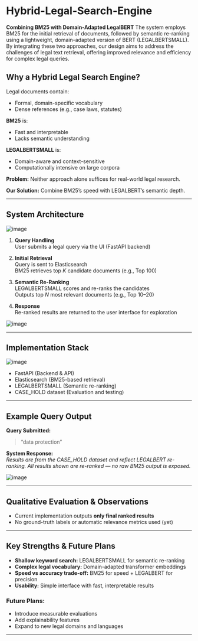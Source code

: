 # Hybrid-Legal-Search-Engine
**Combining BM25 with Domain-Adapted LegalBERT**
The system employs BM25 for the initial retrieval of documents, followed by semantic re-ranking using a
lightweight, domain-adapted version of BERT (LEGALBERTSMALL). By integrating these two
approaches, our design aims to address the challenges of legal text retrieval, offering improved
relevance and efficiency for complex legal queries.


## Why a Hybrid Legal Search Engine?

Legal documents contain:  
- Formal, domain-specific vocabulary  
- Dense references (e.g., case laws, statutes)  

**BM25** is:  
- Fast and interpretable  
- Lacks semantic understanding  

**LEGALBERTSMALL** is:  
- Domain-aware and context-sensitive  
- Computationally intensive on large corpora  

**Problem:** Neither approach alone suffices for real-world legal research.  

**Our Solution:** Combine BM25’s speed with LEGALBERT’s semantic depth.  

---

## System Architecture

![image](https://github.com/user-attachments/assets/09cc5eb5-6bb6-48e6-9328-4f5c1faf5645)

1. **Query Handling**  
   User submits a legal query via the UI (FastAPI backend)  

2. **Initial Retrieval**  
   Query is sent to Elasticsearch  
   BM25 retrieves top *K* candidate documents (e.g., Top 100)  

3. **Semantic Re-Ranking**  
   LEGALBERTSMALL scores and re-ranks the candidates  
   Outputs top *N* most relevant documents (e.g., Top 10–20)  

4. **Response**  
   Re-ranked results are returned to the user interface for exploration

![image](https://github.com/user-attachments/assets/5d03ebcd-efca-46f3-9f3a-485715df3116)


---

## Implementation Stack

![image](https://github.com/user-attachments/assets/f9737119-c40b-401c-acba-51c12614a7ce)


- FastAPI (Backend & API)
- Elasticsearch (BM25-based retrieval)
- LEGALBERTSMALL (Semantic re-ranking)
- CASE_HOLD dataset (Evaluation and testing)

---

## Example Query Output

**Query Submitted:**  
> “data protection”

**System Response:**  
*Results are from the CASE_HOLD dataset and reflect LEGALBERT re-ranking. All results shown are re-ranked — no raw BM25 output is exposed.*

![image](https://github.com/user-attachments/assets/74cfb4a3-eefd-4e4b-a31e-8f7c4788e8b4)


---

## Qualitative Evaluation & Observations

- Current implementation outputs **only final ranked results**  
- No ground-truth labels or automatic relevance metrics used (yet)  

---

## Key Strengths & Future Plans

- **Shallow keyword search:** LEGALBERTSMALL for semantic re-ranking  
- **Complex legal vocabulary:** Domain-adapted transformer embeddings  
- **Speed vs accuracy trade-off:** BM25 for speed + LEGALBERT for precision  
- **Usability:** Simple interface with fast, interpretable results  

### Future Plans:
- Introduce measurable evaluations  
- Add explainability features  
- Expand to new legal domains and languages  

---
